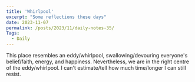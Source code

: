 ```yaml
---
title: 'Whirlpool'
excerpt: "Some reflections these days"
date: 2023-11-07
permalink: /posts/2023/11/daily-notes-35/
Tags:
  - Daily
---
```


This place resembles an eddy/whirlpool, swallowing/devouring everyone's belief/faith, energy, and happiness. Nevertheless, we are in the right centre of the eddy/whirlpool. I can't estimate/tell how much time/longer I can still resist.